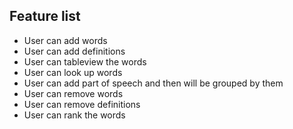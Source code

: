## Feature list
- User can add words 
- User can add definitions
- User can tableview the words
- User can look up words
- User can add part of speech and then will be grouped by them
- User can remove words
- User can remove definitions
- User can rank the words
